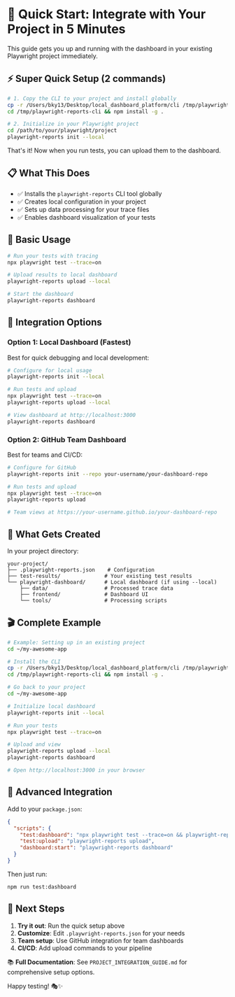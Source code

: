 # 🚀 Quick Start: Integrate with Your Project in 5 Minutes

This guide gets you up and running with the dashboard in your existing Playwright project immediately.

## ⚡ Super Quick Setup (2 commands)

```bash
# 1. Copy the CLI to your project and install globally
cp -r /Users/bky13/Desktop/local_dashboard_platform/cli /tmp/playwright-reports-cli
cd /tmp/playwright-reports-cli && npm install -g .

# 2. Initialize in your Playwright project
cd /path/to/your/playwright/project
playwright-reports init --local
```

That's it! Now when you run tests, you can upload them to the dashboard.

## 📋 What This Does

- ✅ Installs the `playwright-reports` CLI tool globally
- ✅ Creates local configuration in your project  
- ✅ Sets up data processing for your trace files
- ✅ Enables dashboard visualization of your tests

## 🎯 Basic Usage

```bash
# Run your tests with tracing
npx playwright test --trace=on

# Upload results to local dashboard
playwright-reports upload --local

# Start the dashboard
playwright-reports dashboard
```

## 🔧 Integration Options

### Option 1: Local Dashboard (Fastest)

Best for quick debugging and local development:

```bash
# Configure for local usage
playwright-reports init --local

# Run tests and upload
npx playwright test --trace=on
playwright-reports upload --local

# View dashboard at http://localhost:3000
playwright-reports dashboard
```

### Option 2: GitHub Team Dashboard

Best for teams and CI/CD:

```bash
# Configure for GitHub
playwright-reports init --repo your-username/your-dashboard-repo

# Run tests and upload
npx playwright test --trace=on
playwright-reports upload

# Team views at https://your-username.github.io/your-dashboard-repo
```

## 📁 What Gets Created

In your project directory:
```
your-project/
├── .playwright-reports.json    # Configuration
├── test-results/              # Your existing test results
└── playwright-dashboard/      # Local dashboard (if using --local)
    ├── data/                  # Processed trace data
    ├── frontend/              # Dashboard UI
    └── tools/                 # Processing scripts
```

## 🎬 Complete Example

```bash
# Example: Setting up in an existing project
cd ~/my-awesome-app

# Install the CLI
cp -r /Users/bky13/Desktop/local_dashboard_platform/cli /tmp/playwright-reports-cli
cd /tmp/playwright-reports-cli && npm install -g .

# Go back to your project
cd ~/my-awesome-app

# Initialize local dashboard
playwright-reports init --local

# Run your tests
npx playwright test --trace=on

# Upload and view
playwright-reports upload --local
playwright-reports dashboard

# Open http://localhost:3000 in your browser
```

## 🚀 Advanced Integration

Add to your `package.json`:

```json
{
  "scripts": {
    "test:dashboard": "npx playwright test --trace=on && playwright-reports upload --local && playwright-reports dashboard",
    "test:upload": "playwright-reports upload",
    "dashboard:start": "playwright-reports dashboard"
  }
}
```

Then just run:
```bash
npm run test:dashboard
```

## 🎯 Next Steps

1. **Try it out**: Run the quick setup above
2. **Customize**: Edit `.playwright-reports.json` for your needs  
3. **Team setup**: Use GitHub integration for team dashboards
4. **CI/CD**: Add upload commands to your pipeline

📚 **Full Documentation**: See `PROJECT_INTEGRATION_GUIDE.md` for comprehensive setup options.

Happy testing! 🎭✨ 